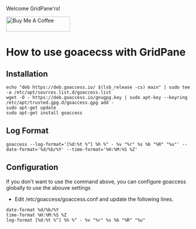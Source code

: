 Welcome GridPane'rs!

<a href="https://www.buymeacoffee.com/jordantrask" target="_blank"><img src="https://cdn.buymeacoffee.com/buttons/default-orange.png" alt="Buy Me A Coffee" height="41" width="174"></a>

# How to use goacecss with GridPane
## Installation
```
echo "deb https://deb.goaccess.io/ $(lsb_release -cs) main" | sudo tee -a /etc/apt/sources.list.d/goaccess.list
wget -O - https://deb.goaccess.io/gnugpg.key | sudo apt-key --keyring /etc/apt/trusted.gpg.d/goaccess.gpg add -
sudo apt-get update
sudo apt-get install goaccess
```

## Log Format
```
goaccess --log-format='[%d:%t %^] %h %^ - %v "%r" %s %b "%R" "%u"' --date-format='%d/%b/%Y' --time-format='%H:%M:%S %Z'
```

## Configuration
If you don't want to use the command above, you can configure goaccess globally to use the abouve settings
* Edit /etc/goaccess/goaccess.conf and update the following lines.
```
date-format %d/%b/%Y
time-format %H:%M:%S %Z
log-format [%d:%t %^] %h %^ - %v "%r" %s %b "%R" "%u"
```
